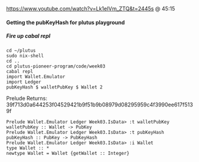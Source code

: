 https://www.youtube.com/watch?v=Lk1eIVm_ZTQ&t=2445s
@ 45:15

#### Getting the pubKeyHash for plutus playground

##### Fire up cabal repl
```
cd ~/plutus
sudo nix-shell
cd ..
cd plutus-pioneer-program/code/week03
cabal repl
import Wallet.Emulator
import Ledger
pubKeyHash $ walletPubKey $ Wallet 2
```
Prelude Returns:
39f713d0a644253f04529421b9f51b9b08979d08295959c4f3990ee617f5139f

```
Prelude Wallet.Emulator Ledger Week03.IsData> :t walletPubKey
walletPubKey :: Wallet -> PubKey
Prelude Wallet.Emulator Ledger Week03.IsData> :t pubKeyHash
pubKeyHash :: PubKey -> PubKeyHash
Prelude Wallet.Emulator Ledger Week03.IsData> :i Wallet
type Wallet :: *
newtype Wallet = Wallet {getWallet :: Integer}
```
